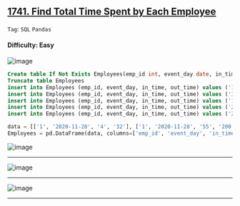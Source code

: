## [1741. Find Total Time Spent by Each Employee](https://leetcode.com/problems/find-total-time-spent-by-each-employee)

```Tag```: ```SQL``` ```Pandas```

#### Difficulty: Easy

![image](https://github.com/quananhle/Python/assets/35042430/013465b7-0414-440b-bc89-5620511dba34)

```SQL
Create table If Not Exists Employees(emp_id int, event_day date, in_time int, out_time int)
Truncate table Employees
insert into Employees (emp_id, event_day, in_time, out_time) values ('1', '2020-11-28', '4', '32')
insert into Employees (emp_id, event_day, in_time, out_time) values ('1', '2020-11-28', '55', '200')
insert into Employees (emp_id, event_day, in_time, out_time) values ('1', '2020-12-3', '1', '42')
insert into Employees (emp_id, event_day, in_time, out_time) values ('2', '2020-11-28', '3', '33')
insert into Employees (emp_id, event_day, in_time, out_time) values ('2', '2020-12-9', '47', '74')
```

```Python
data = [['1', '2020-11-28', '4', '32'], ['1', '2020-11-28', '55', '200'], ['1', '2020-12-3', '1', '42'], ['2', '2020-11-28', '3', '33'], ['2', '2020-12-9', '47', '74']]
Employees = pd.DataFrame(data, columns=['emp_id', 'event_day', 'in_time', 'out_time']).astype({'emp_id':'Int64', 'event_day':'datetime64[ns]', 'in_time':'Int64', 'out_time':'Int64'})
```

![image](https://github.com/quananhle/Python/assets/35042430/cb90b9ee-4cc5-4bc1-b141-ac2da771e18f)

---

![image](https://github.com/quananhle/Python/assets/35042430/6b6c0b4d-cbc8-497c-bc6d-e4062bc65503)

---

![image](https://github.com/quananhle/Python/assets/35042430/a0266006-7157-44b9-b0c4-64b9c06d9dc8)

---
